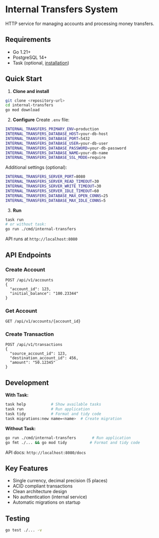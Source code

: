 # Internal Transfers System

HTTP service for managing accounts and processing money transfers.

## Requirements

- Go 1.21+
- PostgreSQL 14+
- Task (optional, [installation](https://taskfile.dev/installation/))

## Quick Start

1. **Clone and install**
```bash
git clone <repository-url>
cd internal-transfers
go mod download
```

2. **Configure**
Create `.env` file:
```bash
INTERNAL_TRANSFERS_PRIMARY_ENV=production
INTERNAL_TRANSFERS_DATABASE_HOST=your-db-host
INTERNAL_TRANSFERS_DATABASE_PORT=5432
INTERNAL_TRANSFERS_DATABASE_USER=your-db-user
INTERNAL_TRANSFERS_DATABASE_PASSWORD=your-db-password
INTERNAL_TRANSFERS_DATABASE_NAME=your-db-name
INTERNAL_TRANSFERS_DATABASE_SSL_MODE=require
```

Additional settings (optional):
```bash
INTERNAL_TRANSFERS_SERVER_PORT=8080
INTERNAL_TRANSFERS_SERVER_READ_TIMEOUT=30
INTERNAL_TRANSFERS_SERVER_WRITE_TIMEOUT=30
INTERNAL_TRANSFERS_SERVER_IDLE_TIMEOUT=60
INTERNAL_TRANSFERS_DATABASE_MAX_OPEN_CONNS=25
INTERNAL_TRANSFERS_DATABASE_MAX_IDLE_CONNS=5
```

3. **Run**
```bash
task run
# or without task:
go run ./cmd/internal-transfers
```

API runs at `http://localhost:8080`

## API Endpoints

### Create Account
```
POST /api/v1/accounts
{
  "account_id": 123,
  "initial_balance": "100.23344"
}
```

### Get Account
```
GET /api/v1/accounts/{account_id}
```

### Create Transaction
```
POST /api/v1/transactions
{
  "source_account_id": 123,
  "destination_account_id": 456,
  "amount": "50.12345"
}
```

## Development

**With Task:**
```bash
task help           # Show available tasks
task run            # Run application
task tidy           # Format and tidy code
task migrations:new name=<name>  # Create migration
```

**Without Task:**
```bash
go run ./cmd/internal-transfers       # Run application
go fmt ./... && go mod tidy          # Format and tidy code
```

API docs: `http://localhost:8080/docs`

## Key Features

- Single currency, decimal precision (5 places)
- ACID compliant transactions
- Clean architecture design
- No authentication (internal service)
- Automatic migrations on startup

## Testing

```bash
go test ./... -v
```
